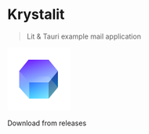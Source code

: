 # Krystalit

> Lit & Tauri example mail application  

![krystalit](assets/Chrystalite.png)

Download from releases